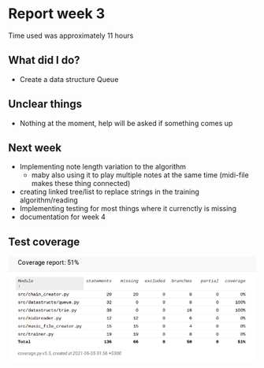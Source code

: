 # Report week 3

Time used was approximately 11 hours

## What did I do?

 - Create a data structure Queue
 
## Unclear things

 - Nothing at the moment, help will be asked if something comes up
 
## Next week

 - Implementing note length variation to the algorithm
    - maby also using it to play multiple notes at the same time (midi-file makes these thing connected)
 - creating linked tree/list to replace strings in the training algorithm/reading
 - Implementing testing for most things where it currenctly is missing
 - documentation for week 4

 ## Test coverage

![Coverage](../pictures/coverage_week_4.png)
